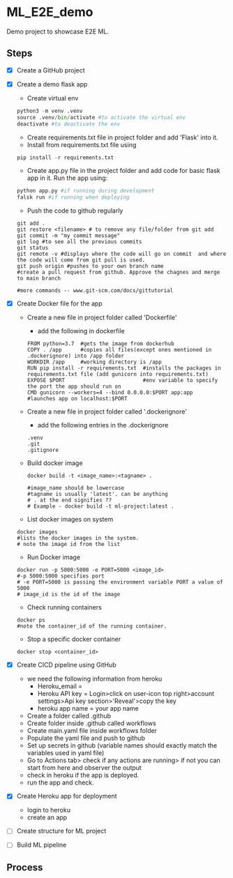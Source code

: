 # ML_E2E_demo

Demo project to showcase E2E ML.

## Steps

- [x] Create a GitHub project
- [x] Create a demo flask app

  - Create virtual env

  ```python
  python3 -m venv .venv
  source .venv/bin/activate #to activate the virtual env
  deactivate #to deactivate the env
  ```

  - Create requirements.txt file in project folder and add 'Flask' into it.
  - Install from requirements.txt file using

  ```python
  pip install -r requirements.txt
  ```

  - Create app.py file in the project folder and add code for basic flask app in it. Run the app using:

  ```python
  python app.py #if running during development
  falsk run #if running when deploying
  ```

  - Push the code to github regularly

  ```
  git add .
  git restore <filename> # to remove any file/folder from git add
  git commit -m "my commit message"
  git log #to see all the previous commits
  git status
  git remote -v #displays where the code will go on commit  and where the code will come from git pull is used.
  git push origin #pushes to your own branch name
  #create a pull request from github. Approve the chagnes and merge to main branch

  #more commands -- www.git-scm.com/docs/gittutorial
  ```

- [x] Create Docker file for the app

  - Create a new file in project folder called 'Dockerfile'
    - add the following in dockerfile
    ```
    FROM python=3.7  #gets the image from dockerhub
    COPY . /app      #copies all files(except ones mentioned in .dockerignore) into /app folder
    WORKDIR /app     #working directory is /app
    RUN pip install -r requirements.txt  #installs the packages in requirements.txt file (add gunicorn into requirements.txt)
    EXPOSE $PORT                         #env variable to specify the port the app should run on
    CMD gunicorn --workers=4 --bind 0.0.0.0:$PORT app:app  #launches app on localhost:$PORT
    ```
  - Create a new file in project folder called '.dockerignore'
    - add the following entries in the .dockerignore
    ```
    .venv
    .git
    .gitignore
    ```
  - Build docker image

    ```
    docker build -t <image_name>:<tagname> .

    #image_name should be lowercase
    #tagname is usually 'latest'. can be anything
    # . at the end signifies ??
    # Example - docker build -t ml-project:latest .
    ```

  - List docker images on system

  ```
  docker images
  #lists the docker images in the system.
  # note the image id from the list
  ```

  - Run Docker image

  ```
  docker run -p 5000:5000 -e PORT=5000 <image_id>
  #-p 5000:5000 specifies port
  # -e PORT=5000 is passing the environment variable PORT a value of 5000
  # image_id is the id of the image
  ```

  - Check running containers

  ```
  docker ps
  #note the container_id of the running container.
  ```

  - Stop a specific docker container

  ```
  docker stop <container_id>
  ```

- [x] Create CICD pipeline using GitHub
  - we need the following information from heroku
    - Heroku_email = <herokuemail>
    - Heroku API key = Login>click on user-icon top right>account settings>Api key section>'Reveal'>copy the key
    - heroku app name = your app name
  - Create a folder called .github
  - Create folder inside .github called workflows
  - Create main.yaml file inside workflows folder
  - Populate the yaml file and push to github
  - Set up secrets in github (variable names should exactly match the variables used in yaml file)
  - Go to Actions tab> check if any actions are running> if not you can start from here and observer the output
  - check in heroku if the app is deployed.
  - run the app and check.
- [x] Create Heroku app for deployment
  - login to heroku
  - create an app
- [ ] Create structure for ML project
- [ ] Build ML pipeline

## Process

